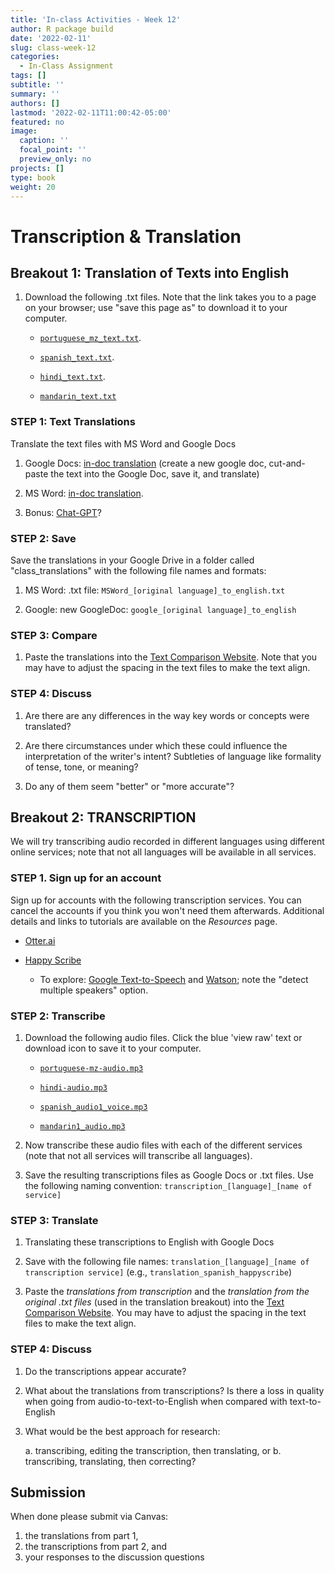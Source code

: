 ```yaml
---
title: 'In-class Activities - Week 12'
author: R package build
date: '2022-02-11'
slug: class-week-12
categories:
  - In-Class Assignment
tags: []
subtitle: ''
summary: ''
authors: []
lastmod: '2022-02-11T11:00:42-05:00'
featured: no
image:
  caption: ''
  focal_point: ''
  preview_only: no
projects: []
type: book
weight: 20
---
```

# Transcription & Translation

<!--## Objectives and Competencies:

  * Understand the different approaches to translation and the research questions for which each is most appropriate
  * Become familiar with software for automated translation via direct upload and api
  * Learn to use the different types of automated and manual transcription tools
  * Understand the strengths and weaknesses of automated translation
  * Be able to describe the metadata required for transcription files
--->

## **Breakout 1:** Translation of Texts into English


1. Download the following .txt files. Note that the link takes you to a page on your browser; use "save this page as" to download it to your computer.   
    * [`portuguese_mz_text.txt`](https://raw.githubusercontent.com/BrunaLab/LAS6292_DataManagement/master/instructor-materials/class-sessions/12-transcription-translation/translation_text/portuguese_mz_text.txt). 

    * [`spanish_text.txt`](https://raw.githubusercontent.com/BrunaLab/LAS6292_DataManagement/master/instructor-materials/class-sessions/12-transcription-translation/translation_text/spanish_text_1voice.txt). 
    
    * [`hindi_text.txt`](https://raw.githubusercontent.com/BrunaLab/LAS6292_DataManagement/master/instructor-materials/class-sessions/12-transcription-translation/translation_text/hindi_text.txt). 

    * [`mandarin_text.txt`](https://github.com/BrunaLab/LAS6292_DataManagement/blob/master/instructor-materials/class-sessions/12-transcription-translation/translation_text/mandarin1_text.txt)   


 <!--    * [`turkish_text.txt`](https://raw.githubusercontent.com/BrunaLab/LAS6292_DataManagement/master/instructor-materials/class-sessions/12-transcription-translation/translation_text/turkish_text.txt). ---->
 

<!-- from: [here](https://readchineseonline.com/texts/the-convenience-store.html)-->
 <!--   * [`spanish_text_1voice.txt`](https://raw.githubusercontent.com/BrunaLab/LAS6292_DataManagement/master/instructor-materials/class-sessions/12-transcription-translation/translation_text/spanish_text_1voice.txt) -->


### STEP 1: Text Translations

Translate the text files with MS Word and Google Docs  

1. Google Docs: [in-doc translation](https://support.google.com/docs/answer/187189?co=GENIE.Platform%3DDesktop&hl=en) (create a new google doc, cut-and-paste the text into the Google Doc, save it, and translate)

2. MS Word: [in-doc translation](https://support.microsoft.com/en-us/topic/translate-text-into-a-different-language-287380e4-a56c-48a1-9977-f2dca89ce93f).

3. Bonus: [Chat-GPT](https://chat.openai.com/auth/login)? 


### STEP 2: Save

Save the translations in your Google Drive in a folder called "class_translations" with the following file names and formats:

1. MS Word: .txt file: `MSWord_[original language]_to_english.txt`  

1. Google: new GoogleDoc: `google_[original language]_to_english`

### STEP 3: Compare

1. Paste the translations into the [Text Comparison Website](https://www.diffchecker.com/diff). Note that you may have to adjust the spacing in the text files to make the text align.  

### STEP 4: Discuss  

1. Are there are any differences in the way key words or concepts were translated? 

2. Are there circumstances under which these could influence the interpretation of the writer's intent? Subtleties of language like formality of tense, tone, or meaning?

3. Do any of them seem "better" or "more accurate"? 


## **Breakout 2:** TRANSCRIPTION 

We will try transcribing audio recorded in different languages using different online services; note that not all languages will be available in all services. 

### STEP 1. Sign up for an account 

Sign up for accounts with the following transcription services. You can cancel the accounts if you think you won't need them afterwards. Additional details and links to tutorials are available on the _Resources_ page.

  * [Otter.ai](https://otter.ai/login)
    
  * [Happy Scribe](https://www.happyscribe.com/)
    
    * To explore: [Google Text-to-Speech](https://cloud.google.com/speech-to-text) and [Watson](https://cloud.ibm.com/catalog/services/speech-to-text); note the "detect multiple speakers" option. 
  
### STEP 2: Transcribe 

1. Download the following audio files. Click the blue 'view raw' text or download icon to save it to your computer.
    * [`portuguese-mz-audio.mp3`](https://github.com/BrunaLab/LAS6292_DataManagement/blob/master/instructor-materials/class-sessions/12-transcription-translation/translation_audio/portuguese-mz-audio.mp3)  
    
    * [`hindi-audio.mp3`](https://github.com/BrunaLab/LAS6292_DataManagement/blob/master/instructor-materials/class-sessions/12-transcription-translation/translation_audio/hindi-mz-audio.mp3)  
    
    * [`spanish_audio1_voice.mp3`](https://github.com/BrunaLab/LAS6292_DataManagement/blob/master/instructor-materials/class-sessions/12-transcription-translation/translation_audio/spanish_audio_1voice.mp3)  
    
    * [`mandarin1_audio.mp3`](https://github.com/BrunaLab/LAS6292_DataManagement/blob/master/instructor-materials/class-sessions/12-transcription-translation/translation_audio/mandarin1_audio.mp3)

<!-- 1. `portuguese_audio.mp3`  -->
<!-- indonesian_audio.mp3 -->
<!-- mandarin1_audio.mp3 -->
<!-- mandarin2_audio.mp3 -->
<!-- english_audio.mp3   -->

<!---    * [`turkish_audio.mp3`](https://github.com/BrunaLab/LAS6292_DataManagement/blob/master/instructor-materials/class-sessions/12-transcription-translation/translation_audio/turkish_audio.mp3)  --->



2. Now transcribe these audio files with each of the different services (note that not all services will transcribe all languages). 

3. Save the resulting transcriptions files as Google Docs or .txt files. Use the following naming convention: `transcription_[language]_[name of service]`  

### STEP 3: Translate

1. Translating these transcriptions to English with Google Docs 

2. Save with the following file names: `translation_[language]_[name of transcription service]` (e.g., `translation_spanish_happyscribe`)  

3. Paste the *translations from transcription* and the *translation from the original .txt files* (used in the translation breakout) into the [Text Comparison Website](https://www.diffchecker.com/diff). You may have to adjust the spacing in the text files to make the text align. 

### STEP 4: Discuss

1. Do the transcriptions appear accurate? 

2. What about the translations from transcriptions? Is there a loss in quality when going from audio-to-text-to-English when compared with text-to-English

3. What would be the best approach for research: 

    a. transcribing, editing the transcription, then translating, or 
    b. transcribing, translating, then correcting? 
    
    
    
## Submission

When done please submit via Canvas: 
1) the translations from part 1,
2) the transcriptions from part 2, and
3) your responses to the discussion questions

